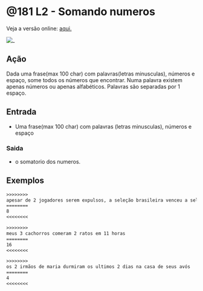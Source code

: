 # @181 L2 - Somando numeros

Veja a versão online: [aqui.](https://github.com/qxcodefup/arcade/blob/master/base/181/Readme.md)

![_](https://raw.githubusercontent.com/qxcodefup/arcade/master/base/181/cover.jpg)

## Ação

Dada uma frase(max 100 char) com palavras(letras minusculas), números e espaço, some todos os números que encontrar. Numa palavra existem apenas números ou apenas alfabéticos. Palavras são separadas por 1 espaço.

## Entrada

* Uma frase(max 100 char) com palavras (letras minusculas), números e espaço

### Saida

* o somatorio dos numeros.

## Exemplos

```txt
>>>>>>>>
apesar de 2 jogadores serem expulsos, a seleção brasileira venceu a seleção italiana por 5 x 1
========
8
<<<<<<<<

>>>>>>>>
meus 3 cachorros comeram 2 ratos em 11 horas
========
16
<<<<<<<<

>>>>>>>>
os 2 irmãos de maria durmiram os ultimos 2 dias na casa de seus avós
========
4
<<<<<<<<
```

